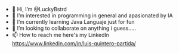 - 👋 Hi, I’m @LuckyBstrd
- 👀 I’m interested in programming in general and apasionated by IA
- 🌱 I’m currently learning Java Languaje just for fun
- 💞️ I’m looking to collaborate on anything i guess.....
- 📫 How to reach me here's my LinkedIn https://www.linkedin.com/in/luis-quintero-partida/

<!---
LuckyBstrd/LuckyBstrd is a ✨ special ✨ repository because its `README.md` (this file) appears on your GitHub profile.
You can click the Preview link to take a look at your changes.
--->

